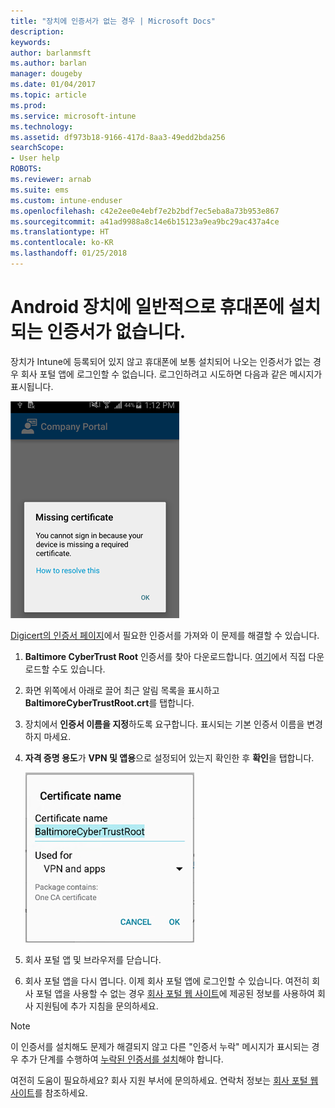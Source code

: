 ```yaml
---
title: "장치에 인증서가 없는 경우 | Microsoft Docs"
description: 
keywords: 
author: barlanmsft
ms.author: barlan
manager: dougeby
ms.date: 01/04/2017
ms.topic: article
ms.prod: 
ms.service: microsoft-intune
ms.technology: 
ms.assetid: df973b18-9166-417d-8aa3-49edd2bda256
searchScope:
- User help
ROBOTS: 
ms.reviewer: arnab
ms.suite: ems
ms.custom: intune-enduser
ms.openlocfilehash: c42e2ee0e4ebf7e2b2bdf7ec5eba8a73b953e867
ms.sourcegitcommit: a41ad9988a8c14e6b15123a9ea9bc29ac437a4ce
ms.translationtype: HT
ms.contentlocale: ko-KR
ms.lasthandoff: 01/25/2018
---
```

# <a name="your-android-device-is-missing-a-certificate-that-usually-comes-installed-on-your-phone"></a>Android 장치에 일반적으로 휴대폰에 설치되는 인증서가 없습니다.

장치가 Intune에 등록되어 있지 않고 휴대폰에 보통 설치되어 나오는 인증서가 없는 경우 회사 포털 앱에 로그인할 수 없습니다. 로그인하려고 시도하면 다음과 같은 메시지가 표시됩니다.

![screenshot-error-message-about-missing-certificate](./media/andr-cert_install-1-cert_missing.png)

[Digicert의 인증서 페이지](https://www.digicert.com/digicert-root-certificates.htm)에서 필요한 인증서를 가져와 이 문제를 해결할 수 있습니다.

1. __Baltimore CyberTrust Root__ 인증서를 찾아 다운로드합니다. [여기](https://www.digicert.com/CACerts/BaltimoreCyberTrustRoot.crt)에서 직접 다운로드할 수도 있습니다.

2. 화면 위쪽에서 아래로 끌어 최근 알림 목록을 표시하고 **BaltimoreCyberTrustRoot.crt**를 탭합니다.

3. 장치에서 **인증서 이름을 지정**하도록 요구합니다. 표시되는 기본 인증서 이름을 변경하지 마세요.

4. **자격 증명 용도**가 **VPN 및 앱용**으로 설정되어 있는지 확인한 후 **확인**을 탭합니다.

    ![screenshot-certificate-name-dialog-showing-baltimore-certificate-name](./media/andr-cert_install-2-add_cert_name.png)

5. 회사 포털 앱 및 브라우저를 닫습니다.

6. 회사 포털 앱을 다시 엽니다. 이제 회사 포털 앱에 로그인할 수 있습니다. 여전히 회사 포털 앱을 사용할 수 없는 경우 [회사 포털 웹 사이트](https://portal.manage.microsoft.com#HelpDeskDialog)에 제공된 정보를 사용하여 회사 지원팀에 추가 지침을 문의하세요.

>[!NOTE]
> 이 인증서를 설치해도 문제가 해결되지 않고 다른 "인증서 누락" 메시지가 표시되는 경우 추가 단계를 수행하여 [누락된 인증서를 설치](your-device-is-missing-an-IT-required-certificate-android.md)해야 합니다.

여전히 도움이 필요하세요? 회사 지원 부서에 문의하세요. 연락처 정보는 [회사 포털 웹 사이트](https://portal.manage.microsoft.com#HelpDeskDialog)를 참조하세요.
